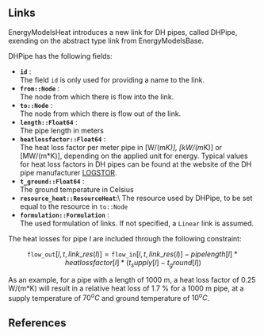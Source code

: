 ## Links
EnergyModelsHeat introduces a new link for DH pipes, called DHPipe, exending on the abstract type link from EnergyModelsBase. 

DHPipe has the following fields:
- **`id`** :\
     The field `id` is only used for providing a name to the link.
- **`from::Node`** :\
     The node from which there is flow into the link.
- **`to::Node`** :\
     The node from which there is flow out of the link.
- **`length::Float64`** :\
    The pipe length in meters
- **`heatlossfactor::Float64`** :\
    The heat loss factor per meter pipe in [W/(m*K)], [kW/(m*K)] or [MW/(m*K)], depending on the applied unit for energy. Typical values for heat loss factors in DH pipes can be found at the website of the DH pipe manufacturer [LOGSTOR](@cite). 
- **`t_ground::Float64`** :\
    The ground temperature in Celsius
- **`resource_heat::ResourceHeat`**:\ 
    The resource used by DHPipe, to be set equal to the resource in `to::Node`
- **`formulation::Formulation`** :\
    The used formulation of links. If not specified, a `Linear` link is assumed.

The heat losses for pipe $l$  are included through the following constraint:
  ```math
  \texttt{flow\_out}[l, t, link\_res(l)] = \texttt{flow\_in}[l, t, link\_res(l)] - pipelength[l] * heatlossfactor[l] * (t_supply[l] - t_ground[l])
  ```
 As an example, for a pipe with a length of 1000 m, a heat loss factor of 0.25 W/(m*K) will result in a relative heat loss of 1.7 % for a 1000 m pipe, at a supply temperature of $70^oC$ and ground temperature of $10^oC$.

## References
```@bibliography
```